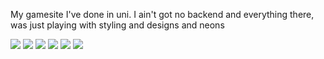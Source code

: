 My gamesite I've done in uni. I ain't got no backend and everything there, was just playing with styling and designs and neons

![](sc1.jpg)
![](sc2.jpg)
![](sc3.jpg)
![](sc4.jpg)
![](sc5.jpg)
![](sc6.jpg)
